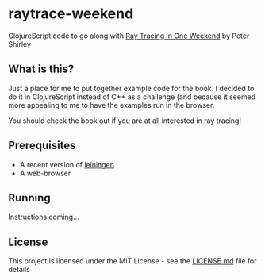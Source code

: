 # raytrace-weekend

ClojureScript code to go along with
[Ray Tracing in One Weekend](https://www.amazon.com/gp/product/B01B5AODD8/ref=as_li_tl?ie=UTF8&camp=1789&creative=9325&creativeASIN=B01B5AODD8&linkCode=as2&tag=inonwe09-20&linkId=OPNJXXJY2IBCMEGE) by Peter Shirley

## What is this?

Just a place for me to put together example code for the book. I decided to do
it in ClojureScript instead of C++ as a challenge (and because it seemed more
appealing to me to have the examples run in the browser.

You should check the book out if you are at all interested in ray tracing!

## Prerequisites

* A recent version of [leiningen](https://leiningen.org/)
* A web-browser

## Running

Instructions coming...

## License

This project is licensed under the MIT License - see
the [LICENSE.md](LICENSE.md) file for details
